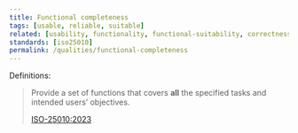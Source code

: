 ```yaml
---
title: Functional completeness
tags: [usable, reliable, suitable]
related: [usability, functionality, functional-suitability, correctness]
standards: [iso25010]
permalink: /qualities/functional-completeness
---
```


Definitions:

>Provide a set of functions that covers **all** the specified tasks and intended users’ objectives.
>
>[ISO-25010:2023](/references/#iso-25010-2023)



